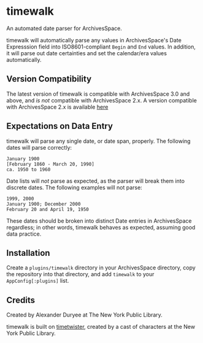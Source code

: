 # timewalk

An automated date parser for ArchivesSpace.

timewalk will automatically parse any values in ArchivesSpace's Date Expresssion field into ISO8601-compliant `Begin` and `End` values.  In addition, it will parse out date certainties and set the calendar/era values automatically.

## Version Compatibility

The latest version of timewalk is compatible with ArchivesSpace 3.0 and above, and *is not* compatible with ArchivesSpace 2.x.  A version compatible with ArchivesSpace 2.x is available [here](https://github.com/alexduryee/timewalk/releases/tag/v2.x)

## Expectations on Data Entry

timewalk will parse any single date, or date span, properly.  The following dates will parse correctly:

```
January 1900
[February 1860 - March 20, 1990]
ca. 1950 to 1960
```

Date lists will _not_ parse as expected, as the parser will break them into discrete dates.  The following examples will not parse:

```
1999, 2000
January 1900; December 2000
February 20 and April 19, 1950
```

These dates should be broken into distinct Date entries in ArchivesSpace regardless; in other words, timewalk behaves as expected, assuming good data practice.

## Installation

Create a `plugins/timewalk` directory in your ArchivesSpace directory, copy the repository into that directory, and add `timewalk` to your `AppConfig[:plugins]` list.

## Credits

Created by Alexander Duryee at The New York Public Library.

timewalk is built on [timetwister](https://github.com/alexduryee/timetwister), created by a cast of characters at the New York Public Library.